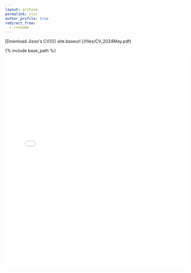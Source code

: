 ```yaml
---
layout: archive
permalink: /cv/
author_profile: true
redirect_from:
  - /resume
---
```

[Download Jisoo's CV]({{ site.baseurl }}files/CV_2024May.pdf)


{% include base_path %}

<embed src="{{ site.baseurl }}/files/CV_2024May.pdf" width="600" height="700" type='application/pdf'> 
